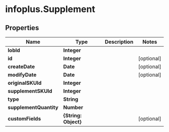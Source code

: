 # infoplus.Supplement

## Properties
Name | Type | Description | Notes
------------ | ------------- | ------------- | -------------
**lobId** | **Integer** |  | 
**id** | **Integer** |  | [optional] 
**createDate** | **Date** |  | [optional] 
**modifyDate** | **Date** |  | [optional] 
**originalSKUId** | **Integer** |  | 
**supplementSKUId** | **Integer** |  | 
**type** | **String** |  | 
**supplementQuantity** | **Number** |  | 
**customFields** | **{String: Object}** |  | [optional] 


